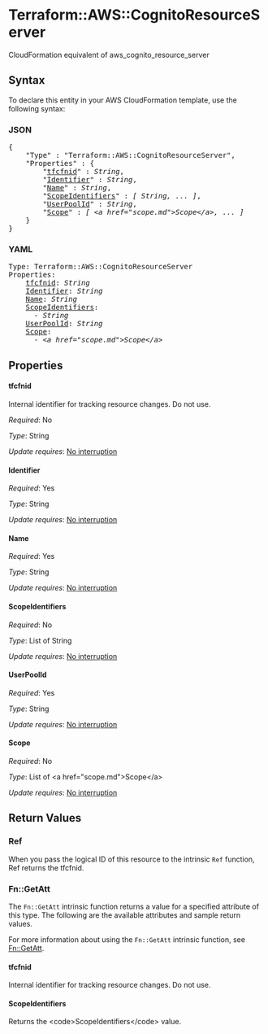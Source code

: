 # Terraform::AWS::CognitoResourceServer

CloudFormation equivalent of aws_cognito_resource_server

## Syntax

To declare this entity in your AWS CloudFormation template, use the following syntax:

### JSON

<pre>
{
    "Type" : "Terraform::AWS::CognitoResourceServer",
    "Properties" : {
        "<a href="#tfcfnid" title="tfcfnid">tfcfnid</a>" : <i>String</i>,
        "<a href="#identifier" title="Identifier">Identifier</a>" : <i>String</i>,
        "<a href="#name" title="Name">Name</a>" : <i>String</i>,
        "<a href="#scopeidentifiers" title="ScopeIdentifiers">ScopeIdentifiers</a>" : <i>[ String, ... ]</i>,
        "<a href="#userpoolid" title="UserPoolId">UserPoolId</a>" : <i>String</i>,
        "<a href="#scope" title="Scope">Scope</a>" : <i>[ &lt;a href=&#34;scope.md&#34;&gt;Scope&lt;/a&gt;, ... ]</i>
    }
}
</pre>

### YAML

<pre>
Type: Terraform::AWS::CognitoResourceServer
Properties:
    <a href="#tfcfnid" title="tfcfnid">tfcfnid</a>: <i>String</i>
    <a href="#identifier" title="Identifier">Identifier</a>: <i>String</i>
    <a href="#name" title="Name">Name</a>: <i>String</i>
    <a href="#scopeidentifiers" title="ScopeIdentifiers">ScopeIdentifiers</a>: <i>
      - String</i>
    <a href="#userpoolid" title="UserPoolId">UserPoolId</a>: <i>String</i>
    <a href="#scope" title="Scope">Scope</a>: <i>
      - &lt;a href=&#34;scope.md&#34;&gt;Scope&lt;/a&gt;</i>
</pre>

## Properties

#### tfcfnid

Internal identifier for tracking resource changes. Do not use.

_Required_: No

_Type_: String

_Update requires_: [No interruption](https://docs.aws.amazon.com/AWSCloudFormation/latest/UserGuide/using-cfn-updating-stacks-update-behaviors.html#update-no-interrupt)

#### Identifier

_Required_: Yes

_Type_: String

_Update requires_: [No interruption](https://docs.aws.amazon.com/AWSCloudFormation/latest/UserGuide/using-cfn-updating-stacks-update-behaviors.html#update-no-interrupt)

#### Name

_Required_: Yes

_Type_: String

_Update requires_: [No interruption](https://docs.aws.amazon.com/AWSCloudFormation/latest/UserGuide/using-cfn-updating-stacks-update-behaviors.html#update-no-interrupt)

#### ScopeIdentifiers

_Required_: No

_Type_: List of String

_Update requires_: [No interruption](https://docs.aws.amazon.com/AWSCloudFormation/latest/UserGuide/using-cfn-updating-stacks-update-behaviors.html#update-no-interrupt)

#### UserPoolId

_Required_: Yes

_Type_: String

_Update requires_: [No interruption](https://docs.aws.amazon.com/AWSCloudFormation/latest/UserGuide/using-cfn-updating-stacks-update-behaviors.html#update-no-interrupt)

#### Scope

_Required_: No

_Type_: List of &lt;a href=&#34;scope.md&#34;&gt;Scope&lt;/a&gt;

_Update requires_: [No interruption](https://docs.aws.amazon.com/AWSCloudFormation/latest/UserGuide/using-cfn-updating-stacks-update-behaviors.html#update-no-interrupt)

## Return Values

### Ref

When you pass the logical ID of this resource to the intrinsic `Ref` function, Ref returns the tfcfnid.

### Fn::GetAtt

The `Fn::GetAtt` intrinsic function returns a value for a specified attribute of this type. The following are the available attributes and sample return values.

For more information about using the `Fn::GetAtt` intrinsic function, see [Fn::GetAtt](https://docs.aws.amazon.com/AWSCloudFormation/latest/UserGuide/intrinsic-function-reference-getatt.html).

#### tfcfnid

Internal identifier for tracking resource changes. Do not use.

#### ScopeIdentifiers

Returns the &lt;code&gt;ScopeIdentifiers&lt;/code&gt; value.

